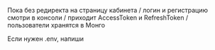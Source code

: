 Пока без редиректа на страницу кабинета / логин и регистрацию смотри в консоли / приходит AccessToken и RefreshToken / пользователи хранятся в Монго

Если нужен .env, напиши

